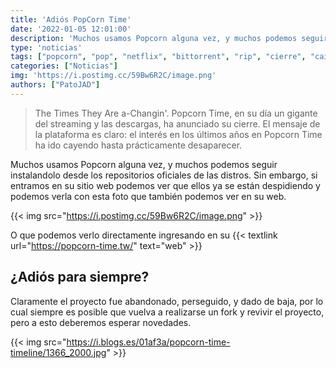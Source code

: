 ```yaml
---
title: 'Adiós PopCorn Time'
date: '2022-01-05 12:01:00'
description: 'Muchos usamos Popcorn alguna vez, y muchos podemos seguir instalandolo desde los repositorios oficiales de las distros.'
type: 'noticias'
tags: ["popcorn", "pop", "netflix", "bittorrent", "rip", "cierre", "caida", "cerro", "adios", "time", "popcorn time"]
categories: ["Noticias"]
img: 'https://i.postimg.cc/59Bw6R2C/image.png'
authors: ["PatoJAD"]
---
```


> The Times They Are a-Changin'. Popcorn Time, en su día un gigante del streaming y las descargas, ha anunciado su cierre. El mensaje de la plataforma es claro: el interés en los últimos años en Popcorn Time ha ido cayendo hasta prácticamente desaparecer.

Muchos usamos Popcorn alguna vez, y muchos podemos seguir instalandolo desde los repositorios oficiales de las distros. Sin embargo, si entramos en su sitio web podemos ver que ellos ya se están despidiendo y podemos verla con esta foto que también podemos ver en su web.



{{< img src="https://i.postimg.cc/59Bw6R2C/image.png" >}}

O que podemos verlo directamente ingresando en su {{< textlink url="https://popcorn-time.tw/" text="web" >}}

## ¿Adiós para siempre?

Claramente el proyecto fue abandonado, perseguido, y dado de baja, por lo cual siempre es posible que vuelva a realizarse un fork y revivir el proyecto, pero a esto deberemos esperar novedades.

{{< img src="https://i.blogs.es/01af3a/popcorn-time-timeline/1366_2000.jpg" >}}
